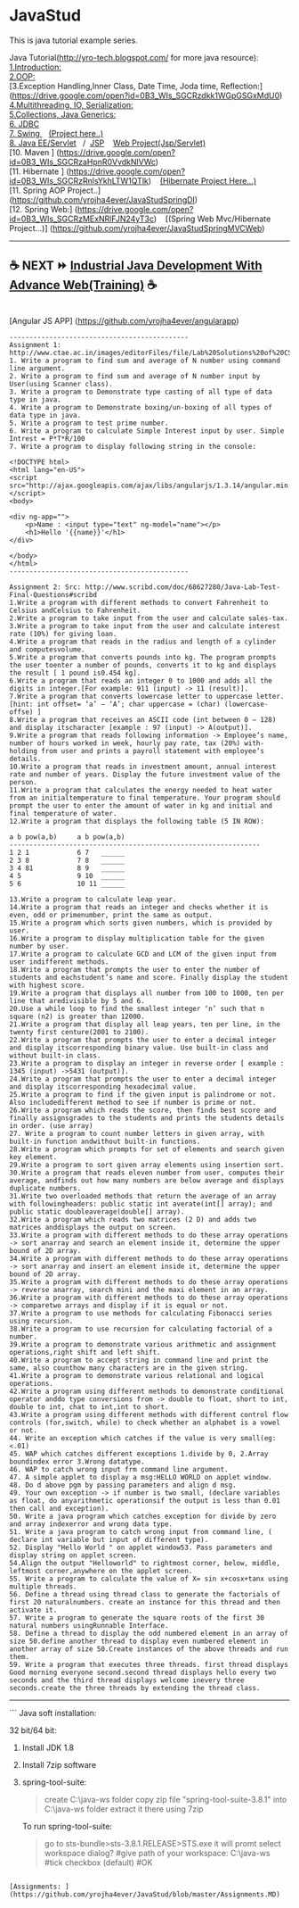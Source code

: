 # JavaStud
This is java tutorial example series.

Java Tutorial(http://yro-tech.blogspot.com/ for more java resource):<br/>
[1.Introduction:](https://drive.google.com/open?id=0B3_WIs_SGCRzbDdKbTVoZHZUMGs)<br/>
[2.OOP:](https://drive.google.com/open?id=0B3_WIs_SGCRzZHk2MmNsVkxqa1U)<br/>
[3.Exception Handling,Inner Class, Date Time, Joda time, Reflection:] (https://drive.google.com/open?id=0B3_WIs_SGCRzdkk1WGpGSGxMdU0)<br/>
[4.Multithreading, IO, Serialization:](https://drive.google.com/open?id=0B3_WIs_SGCRzTl9GbFZSdmZabE0)<br/>
[5.Collections, Java Generics:](https://drive.google.com/open?id=0B3_WIs_SGCRzVDg0MV9qQmVjajQ)<br/>
[6. JDBC ](https://drive.google.com/open?id=0B3_WIs_SGCRzU1Z2NUhaSkdXUE0)<br/>
[7. Swing ](https://drive.google.com/open?id=0B3_WIs_SGCRzRFVEdzV3ekNNMWM)    &nbsp;&nbsp;&nbsp;[(Project here..)](https://github.com/yrojha4ever/StudManagProj) <br/>
[8. Java EE/Servlet](https://drive.google.com/open?id=0B3_WIs_SGCRzcG1rQVRabTJSVG8) &nbsp;&nbsp;/&nbsp; [JSP](https://drive.google.com/open?id=0B3_WIs_SGCRzRnIySktZZTlsT2M) &nbsp;&nbsp;&nbsp;[Web Project(Jsp/Servlet)](https://github.com/yrojha4ever/JavaStudWeb) <br/>
[10. Maven ] (https://drive.google.com/open?id=0B3_WIs_SGCRzaHpnR0VvdkNlVWc) <br/>
[11. Hibernate ] (https://drive.google.com/open?id=0B3_WIs_SGCRzRnlsYkhLTW1QTlk) &nbsp;&nbsp;&nbsp;[(Hibernate Project Here...)](https://github.com/yrojha4ever/JavaStudHibernate)<br/>
[11. Spring AOP<Dependency Injection> Project..] (https://github.com/yrojha4ever/JavaStudSpringDI) <br/>
[12. Spring Web:] (https://drive.google.com/open?id=0B3_WIs_SGCRzMExNRlFJN24yT3c) &nbsp;&nbsp;&nbsp;[(Spring Web Mvc/Hibernate Project...)] (https://github.com/yrojha4ever/JavaStudSpringMVCWeb) <br/>

---------------------------------------------
:coffee: NEXT :fast_forward: [Industrial Java Development With Advance Web(Training)](IndustrialJava.MD) :coffee:
---------------------------------------------
<br/>[Angular JS APP] (https://github.com/yrojha4ever/angularapp)<br/>

```
---------------------------------------------
Assignment 1: http://www.ctae.ac.in/images/editorFiles/file/Lab%20Solutions%20of%20CSE_IT/java.pdf
1. Write a program to find sum and average of N number using command line argument.
2. Write a program to find sum and average of N number input by User(using Scanner class).
3. Write a program to Demonstrate type casting of all type of data type in java.
4. Write a program to Demonstrate boxing/un-boxing of all types of data type in java.
5. Write a program to test prime number.
6. Write a program to calculate Simple Interest input by user. Simple Intrest = P*T*R/100
7. Write a program to display following string in the console:

<!DOCTYPE html>
<html lang="en-US">
<script src="http://ajax.googleapis.com/ajax/libs/angularjs/1.3.14/angular.min.js"></script>
<body>

<div ng-app="">
 	<p>Name : <input type="text" ng-model="name"></p>
 	<h1>Hello '{{name}}'</h1>
</div>

</body>
</html>
---------------------------------------------
```

```
Assignment 2: Src: http://www.scribd.com/doc/68627280/Java-Lab-Test-Final-Questions#scribd
1.Write a program with different methods to convert Fahrenheit to Celsius andCelsius to Fahrenheit.
2.Write a program to take input from the user and calculate sales-tax.
3.Write a program to take input from the user and calculate interest rate (10%) for giving loan.
4.Write a program that reads in the radius and length of a cylinder and computesvolume.
5.Write a program that converts pounds into kg. The program prompts the user toenter a number of pounds, converts it to kg and displays the result [ 1 pound is0.454 kg].
6.Write a program that reads an integer 0 to 1000 and adds all the digits in integer.[For example: 911 (input) -> 11 (result)].
7.Write a program that converts lowercase letter to uppercase letter. [hint: int offset= ‘a’ – ‘A’; char uppercase = (char) (lowercase-offse) ]
8.Write a program that receives an ASCII code (int between 0 – 128) and display itscharacter [example : 97 (input) -> A(output)].
9.Write a program that reads following information -> Employee’s name, number of hours worked in week, hourly pay rate, tax (20%) with-holding from user and prints a payroll statement with employee’s details.
10.Write a program that reads in investment amount, annual interest rate and number of years. Display the future investment value of the person.
11.Write a program that calculates the energy needed to heat water from an initialtemperature to final temperature. Your program should prompt the user to enter the amount of water in kg and initial and final temperature of water.
12.Write a program that displays the following table (5 IN ROW):

a b pow(a,b)     a b pow(a,b)
---------------------------------------------------------------
1 2 1            6 7   ______ 
2 3 8            7 8   ______
3 4 81           8 9   ______ 
4 5              9 10  ______
5 6              10 11 ______

13.Write a program to calculate leap year.
14.Write a program that reads an integer and checks whether it is even, odd or primenumber, print the same as output.
15.Write a program which sorts given numbers, which is provided by user.
16.Write a program to display multiplication table for the given number by user.
17.Write a program to calculate GCD and LCM of the given input from user indifferent methods. 
18.Write a program that prompts the user to enter the number of students and eachstudent’s name and score. Finally display the student with highest score.
19.Write a program that displays all number from 100 to 1000, ten per line that aredivisible by 5 and 6.
20.Use a while loop to find the smallest integer ‘n’ such that n square (n2) is greater than 12000.
21.Write a program that display all leap years, ten per line, in the twenty first centure(2001 to 2100).
22.Write a program that prompts the user to enter a decimal integer and display itscorresponding binary value. Use built-in class and without built-in class.
23.Write a program to display an integer in reverse order [ example : 1345 (input) ->5431 (output)].
24.Write a program that prompts the user to enter a decimal integer and display itscorresponding hexadecimal value.
25.Write a program to find if the given input is palindrome or not. Also includedifferent method to see if number is prime or not.
26.Write a program which reads the score, then finds best score and finally assignsgrades to the students and prints the students details in order. (use array)
27. Write a program to count number letters in given array, with built-in function andwithout built-in functions.
28.Write a program which prompts for set of elements and search given key element.
29.Write a program to sort given array elements using insertion sort.
30.Write a program that reads eleven number from user, computes their average, andfinds out how many numbers are below average and displays duplicate numbers.
31.Write two overloaded methods that return the average of an array with followingheaders: public static int averate(int[] array); and public static doubleaverage(double[] array).
32.Write a program which reads two matrices (2 D) and adds two matrices anddisplays the output on screen.
33.Write a program with different methods to do these array operations -> sort anarray and search an element inside it, determine the upper bound of 2D array.
34.Write a program with different methods to do these array operations -> sort anarray and insert an element inside it, determine the upper bound of 2D array.
35.Write a program with different methods to do these array operations -> reverse anarray, search mini and the maxi element in an array.
36.Write a program with different methods to do these array operations -> comparetwo arrays and display if it is equal or not.
37.Write a program to use methods for calculating Fibonacci series using recursion.
38.Write a program to use recursion for calculating factorial of a number.
39.Write a program to demonstrate various arithmetic and assignment operations,right shift and left shift.
40.Write a program to accept string in command line and print the same, also counthow many characters are in the given string.
41.Write a program to demonstrate various relational and logical operations.
42.Write a program using different methods to demonstrate conditional operator anddo type conversions from -> double to float, short to int, double to int, chat to int,int to short.
43.Write a program using different methods with different control flow controls (for,switch, while) to check whether an alphabet is a vowel or not.
44. Write an exception which catches if the value is very small(eg:<.01)
45. WAP which catches different exceptions 1.divide by 0, 2.Array boundindex error 3.Wrong datatype.
46. WAP to catch wrong input frm command line argument.
47. A simple applet to display a msg:HELLO WORLD on applet window.
48. Do d above pgm by passing parameters and align d msg.
49. Your own exception -> if number is two small, (declare variables as float, do anyarithmetic operationsif the output is less than 0.01 then call and exception).
50. Write a java program which catches exception for divide by zero and array indexerror and wrong data type.
51. Write a java program to catch wrong input from command line, ( declare int variable but input of different type).
52. Display "Hello World " on applet window53. Pass parameters and display string on applet screen.
54.Align the output "Helloworld" to rightmost corner, below, middle, leftmost corner,anywhere on the applet screen.
55. Write a program to calculate the value of X= sin x+cosx+tanx using multiple threads.
56. Define a thread using thread class to generate the factorials of first 20 naturalnumbers. create an instance for this thread and then activate it.
57. Write a program to generate the square roots of the first 30 natural numbers usingRunnable Interface.
58. Define a thread to display the odd numbered element in an array of size 50.define another thread to display even numbered element in another array of size 50.Create instances of the above threads and run them.
59. Write a program that executes three threads. first thread displays Good morning everyone second.second thread displays hello every two seconds and the third thread displays welcome inevery three seconds.create the three threads by extending the thread class.
```

<hr/>
```
Java soft installation:

32 bit/64 bit:
1. Install JDK 1.8
2. Install 7zip software
3. spring-tool-suite:
	>create C:\java-ws folder
	> copy zip file "spring-tool-suite-3.8.1" into C:\java-ws folder
	> extract it there using 7zip
	
	To run spring-tool-suite:
	> go to sts-bundle>sts-3.8.1.RELEASE>STS.exe
	> it will promt select workspace dialog?
	  #give path of your workspace: C:\java-ws
	  #tick checkbox (default)
	  #OK
	
 ```

[Assignments: ] (https://github.com/yrojha4ever/JavaStud/blob/master/Assignments.MD)
